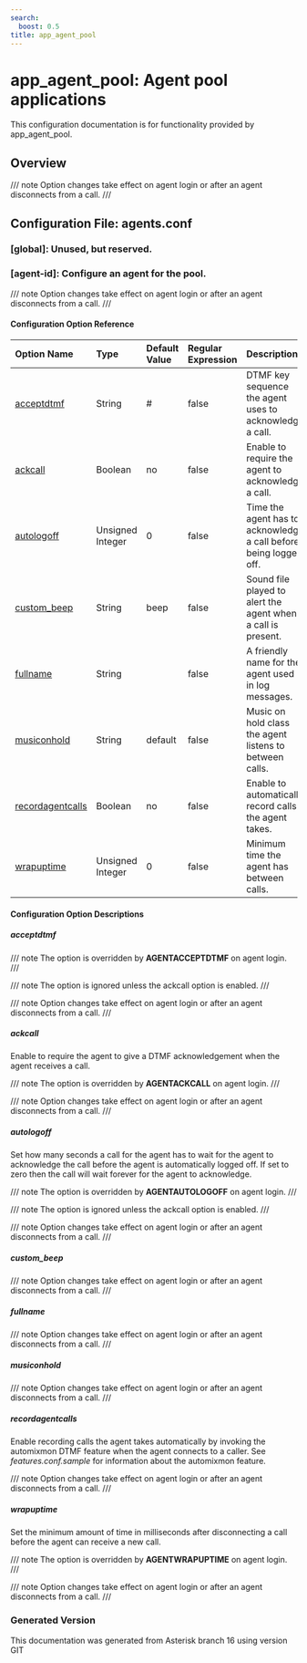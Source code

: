 ```yaml
---
search:
  boost: 0.5
title: app_agent_pool
---
```


# app_agent_pool: Agent pool applications

This configuration documentation is for functionality provided by app_agent_pool.

## Overview


/// note
Option changes take effect on agent login or after an agent disconnects from a call.
///


## Configuration File: agents.conf

### [global]: Unused, but reserved.



### [agent-id]: Configure an agent for the pool.


/// note
Option changes take effect on agent login or after an agent disconnects from a call.
///


#### Configuration Option Reference

| Option Name | Type | Default Value | Regular Expression | Description | Since |
|:---|:---|:---|:---|:---|:---| 
| [acceptdtmf](#acceptdtmf)| String| #| false| DTMF key sequence the agent uses to acknowledge a call.| |
| [ackcall](#ackcall)| Boolean| no| false| Enable to require the agent to acknowledge a call.| |
| [autologoff](#autologoff)| Unsigned Integer| 0| false| Time the agent has to acknowledge a call before being logged off.| |
| [custom_beep](#custom_beep)| String| beep| false| Sound file played to alert the agent when a call is present.| |
| [fullname](#fullname)| String| | false| A friendly name for the agent used in log messages.| |
| [musiconhold](#musiconhold)| String| default| false| Music on hold class the agent listens to between calls.| |
| [recordagentcalls](#recordagentcalls)| Boolean| no| false| Enable to automatically record calls the agent takes.| |
| [wrapuptime](#wrapuptime)| Unsigned Integer| 0| false| Minimum time the agent has between calls.| |


#### Configuration Option Descriptions

##### acceptdtmf


/// note
The option is overridden by **AGENTACCEPTDTMF** on agent login.
///


/// note
The option is ignored unless the ackcall option is enabled.
///


/// note
Option changes take effect on agent login or after an agent disconnects from a call.
///


##### ackcall

Enable to require the agent to give a DTMF acknowledgement when the agent receives a call.<br>


/// note
The option is overridden by **AGENTACKCALL** on agent login.
///


/// note
Option changes take effect on agent login or after an agent disconnects from a call.
///


##### autologoff

Set how many seconds a call for the agent has to wait for the agent to acknowledge the call before the agent is automatically logged off. If set to zero then the call will wait forever for the agent to acknowledge.<br>


/// note
The option is overridden by **AGENTAUTOLOGOFF** on agent login.
///


/// note
The option is ignored unless the ackcall option is enabled.
///


/// note
Option changes take effect on agent login or after an agent disconnects from a call.
///


##### custom_beep


/// note
Option changes take effect on agent login or after an agent disconnects from a call.
///


##### fullname


/// note
Option changes take effect on agent login or after an agent disconnects from a call.
///


##### musiconhold


/// note
Option changes take effect on agent login or after an agent disconnects from a call.
///


##### recordagentcalls

Enable recording calls the agent takes automatically by invoking the automixmon DTMF feature when the agent connects to a caller. See *features.conf.sample* for information about the automixmon feature.<br>


/// note
Option changes take effect on agent login or after an agent disconnects from a call.
///


##### wrapuptime

Set the minimum amount of time in milliseconds after disconnecting a call before the agent can receive a new call.<br>


/// note
The option is overridden by **AGENTWRAPUPTIME** on agent login.
///


/// note
Option changes take effect on agent login or after an agent disconnects from a call.
///



### Generated Version

This documentation was generated from Asterisk branch 16 using version GIT 